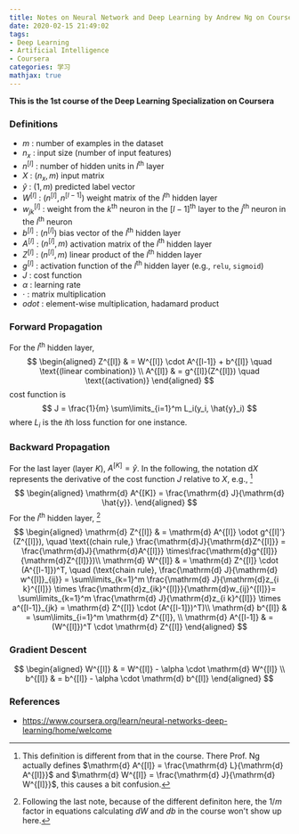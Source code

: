 ```yaml
---
title: Notes on Neural Network and Deep Learning by Andrew Ng on Coursera
date: 2020-02-15 21:49:02
tags:
- Deep Learning
- Artificial Intelligence
- Coursera
categories: 学习
mathjax: true
---
```


**This is the 1st course of the Deep Learning Specialization on Coursera**
<!-- more -->

### Definitions
* $m$ : number of examples in the dataset
* $n_x$ : input size (number of input features)
* $n^{[l]}$ : number of hidden units in $l^\text{th}$ layer
* $X$ : $(n_x, m)$ input matrix
* $\hat{y}$ : $(1, m)$ predicted label vector
* $W^{[l]}$ : $(n^{[l]}, n^{[l-1]})$ weight matrix of the $l^\text{th}$ hidden layer
* $w^{[l]}_{jk}$ : weight from the $k^\text{th}$ neuron in the $[l-1]^\text{th}$ layer to the $j^\text{th}$ neuron in the $l^\text{th}$ neuron
* $b^{[l]}$ :  $(n^{[l]})$ bias vector of the $l^\text{th}$ hidden layer
* $A^{[l]}$ : $(n^{[l]}, m)$ activation matrix of the $l^\text{th}$ hidden layer
* $Z^{[l]}$ : $(n^{[l]}, m)$ linear product of the $l^\text{th}$ hidden layer
* $g^{[l]}$ : activation function of the $l^\text{th}$ hidden layer (e.g., `relu`, `sigmoid`)
* $J$ : cost function
* $\alpha$ : learning rate
* $\cdot$ : matrix multiplication
* $odot$ : element-wise multiplication, hadamard product

### Forward Propagation
For the $l^\text{th}$ hidden layer,
$$
\begin{aligned}
  Z^{[l]} & = W^{[l]} \cdot A^{[l-1]} + b^{[l]} \quad \text{(linear combination)} \\
  A^{[l]} & = g^{[l]}(Z^{[l]}) \quad \text{(activation)}
\end{aligned}
$$
cost function is
$$
J = \frac{1}{m} \sum\limits_{i=1}^m L_i(y_i, \hat{y}_i)
$$
where $L_i$ is the $i$th loss function for one instance.

### Backward Propagation
For the last layer (layer $K$), $A^{[K]} = \hat{y}$. In the following, the notation $\mathrm{d} X$ represents the derivative of the cost function $J$ relative to $X$, e.g., [^1]
$$
\begin{aligned}
  \mathrm{d} A^{[K]} = \frac{\mathrm{d} J}{\mathrm{d} \hat{y}}.
  \end{aligned}
$$
For the $l^\text{th}$ hidden layer, [^2]
$$
\begin{aligned}
\mathrm{d} Z^{[l]} & = \mathrm{d} A^{[l]} \odot g^{[l]'}(Z^{[l]}), \quad \text{(chain rule,} \frac{\mathrm{d}J}{\mathrm{d}Z^{[l]}} = \frac{\mathrm{d}J}{\mathrm{d}A^{[l]}} \times\frac{\mathrm{d}g^{[l]}}{\mathrm{d}Z^{[l]}})\\
\mathrm{d} W^{[l]} & = \mathrm{d} Z^{[l]} \cdot (A^{[l-1]})^T, \quad (\text{chain rule}, \frac{\mathrm{d} J}{\mathrm{d} w^{[l]}_{ij}} = \sum\limits_{k=1}^m \frac{\mathrm{d} J}{\mathrm{d}z_{i k}^{[l]}} \times \frac{\mathrm{d}z_{ik}^{[l]}}{\mathrm{d}w_{ij}^{[l]}}= \sum\limits_{k=1}^m \frac{\mathrm{d} J}{\mathrm{d}z_{i k}^{[l]}} \times a^{[l-1]}_{jk} = \mathrm{d} Z^{[l]} \cdot (A^{[l-1]})^T)\\
\mathrm{d} b^{[l]} & = \sum\limits_{i=1}^m \mathrm{d} Z^{[l]}, \\
\mathrm{d} A^{[l-1]} & = (W^{[l]})^T \cdot \mathrm{d} Z^{[l]}
\end{aligned}
$$

### Gradient Descent
$$
\begin{aligned}
W^{[l]} & = W^{[l]} - \alpha \cdot \mathrm{d} W^{[l]} \\
b^{[l]} & = b^{[l]} - \alpha \cdot \mathrm{d} b^{[l]}
\end{aligned}
$$

[^1]: This definition is different from that in the course. There Prof. Ng actually defines $\mathrm{d} A^{[l]} = \frac{\mathrm{d} L}{\mathrm{d} A^{[l]}}$ and $\mathrm{d} W^{[l]} = \frac{\mathrm{d} J}{\mathrm{d} W^{[l]}}$, this causes a bit confusion.
[^2]: Following the last note, because of the different definiton here, the $1/m$ factor in equations calculating $dW$ and $db$ in the course won't show up here.

### References
- https://www.coursera.org/learn/neural-networks-deep-learning/home/welcome